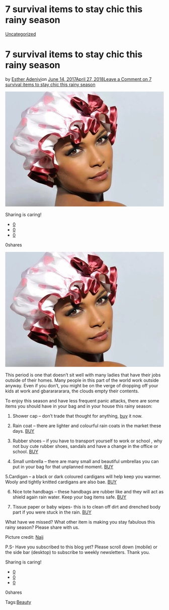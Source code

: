 # 7 survival items to stay chic this rainy season

[Uncategorized](https://estheradeniyi.com/category/uncategorized/)
# 7 survival items to stay chic this rainy season

by [Esther Adeniyi](https://estheradeniyi.com/author/esther-adeniyi/)on [June 14, 2017April 27, 2018](https://estheradeniyi.com/7-survival-items-to-stay-chic-this/)[Leave a Comment on 7 survival items to stay chic this rainy season](https://estheradeniyi.com/7-survival-items-to-stay-chic-this/#respond)

![](images/Womanonshowercap.jpg)

Sharing is caring!

- [0](https://www.facebook.com/sharer/sharer.php?u=https%3A%2F%2Festheradeniyi.com%2F7-survival-items-to-stay-chic-this%2F&amp;t=7%20survival%20items%20to%20stay%20chic%20this%20rainy%20season)
- [0](https://twitter.com/intent/tweet?text=7%20survival%20items%20to%20stay%20chic%20this%20rainy%20season&amp;url=https%3A%2F%2Festheradeniyi.com%2F7-survival-items-to-stay-chic-this%2F)
- [0](#)

0shares

[![beautiful shower cap for rainy season](images/Womanonshowercap.jpg)](images/Womanonshowercap.jpg)

 This period is one that doesn&#x2019;t sit well with many ladies that have their jobs outside of their homes. Many people in this part of the world work outside anyway. Even if you don&#x2019;t, you might be on the verge of dropping off your kids at work and gbararararara, the clouds empty their contents.

To enjoy this season and have less frequent panic attacks, there are some items you should have in your bag and in your house this rainy season:

1. Shower cap &#x2013; don&#x2019;t trade that thought for anything, [buy](https://www.konga.com/catalogsearch/result/?q=shower+cap&amp;k_id=palacedaughter) it now.

2. Rain coat &#x2013; there are lighter and colourful rain coats in the market these days. [BUY](https://www.konga.com/catalogsearch/result/?q=rain%20coat)

3. Rubber shoes &#x2013; if you have to transport yourself to work or school , why not buy cute rubber shoes, sandals and have a change in the office or school. [BUY](https://www.konga.com/catalogsearch/result/?q=rubber%20shoes&amp;k_id=palacedaughter)

4. Small umbrella &#x2013; there are many small and beautiful umbrellas you can put in your bag for that unplanned moment. [BUY](https://www.konga.com/catalogsearch/result/?q=small%20umbrella&amp;k_id=palacedaughter)

5.Cardigan &#x2013; a black or dark coloured cardigans will help keep you warmer. Wooly and tightly knitted cardigans are also bae. [BUY](https://www.konga.com/catalogsearch/result/?q=cardigan&amp;k_id=palacedaughter)

6. Nice tote handbags &#x2013; these handbags are rubber like and they will act as shield again rain water. Keep your bag items safe. [BUY](https://www.konga.com/catalogsearch/result/?q=TOTE%20HANDBAGS&amp;k_id=palacedaughter)

7. Tissue paper or baby wipes- this is to clean off dirt and drenched body part if you were stuck in the rain. [BUY](https://www.konga.com/catalogsearch/result/?q=BABY%20WIPES)

What have we missed? What other item is making you stay fabulous this rainy season? Please share with us.

Picture credit: [Naij](https://www.naij.com/837694-check-6-must-items-rainy-season-ladies-prefer-no-3.html)

P.S- Have you subscribed to this blog yet? Please scroll down (mobile) or the side bar (desktop) to subscribe to weekly newsletters. Thank you.

Sharing is caring!

- [0](https://www.facebook.com/sharer/sharer.php?u=https%3A%2F%2Festheradeniyi.com%2F7-survival-items-to-stay-chic-this%2F&amp;t=7%20survival%20items%20to%20stay%20chic%20this%20rainy%20season)
- [0](https://twitter.com/intent/tweet?text=7%20survival%20items%20to%20stay%20chic%20this%20rainy%20season&amp;url=https%3A%2F%2Festheradeniyi.com%2F7-survival-items-to-stay-chic-this%2F)
- [0](#)

0shares

Tags:[Beauty](https://estheradeniyi.com/tag/beauty/)
